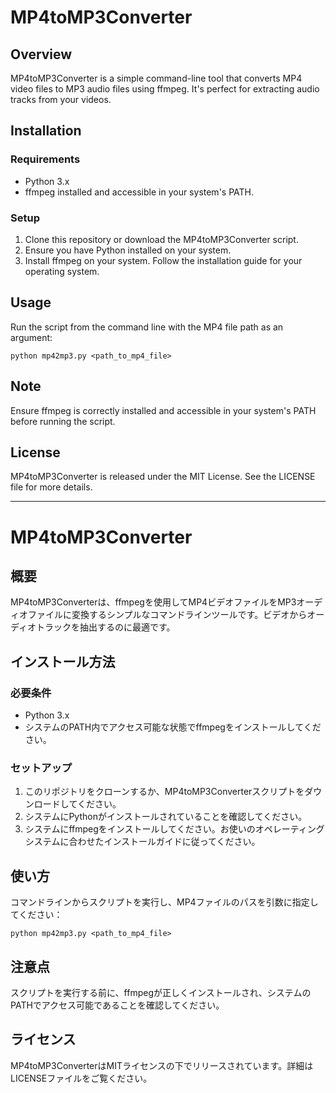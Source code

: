 # MP4toMP3Converter

## Overview
MP4toMP3Converter is a simple command-line tool that converts MP4 video files to MP3 audio files using ffmpeg. It's perfect for extracting audio tracks from your videos.

## Installation
### Requirements
- Python 3.x
- ffmpeg installed and accessible in your system's PATH.

### Setup
1. Clone this repository or download the MP4toMP3Converter script.
2. Ensure you have Python installed on your system.
3. Install ffmpeg on your system. Follow the installation guide for your operating system.

## Usage
Run the script from the command line with the MP4 file path as an argument:

```
python mp42mp3.py <path_to_mp4_file>
```

## Note
Ensure ffmpeg is correctly installed and accessible in your system's PATH before running the script.

## License
MP4toMP3Converter is released under the MIT License. See the LICENSE file for more details.

---
# MP4toMP3Converter

## 概要
MP4toMP3Converterは、ffmpegを使用してMP4ビデオファイルをMP3オーディオファイルに変換するシンプルなコマンドラインツールです。ビデオからオーディオトラックを抽出するのに最適です。

## インストール方法
### 必要条件
- Python 3.x
- システムのPATH内でアクセス可能な状態でffmpegをインストールしてください。

### セットアップ
1. このリポジトリをクローンするか、MP4toMP3Converterスクリプトをダウンロードしてください。
2. システムにPythonがインストールされていることを確認してください。
3. システムにffmpegをインストールしてください。お使いのオペレーティングシステムに合わせたインストールガイドに従ってください。

## 使い方
コマンドラインからスクリプトを実行し、MP4ファイルのパスを引数に指定してください：
```
python mp42mp3.py <path_to_mp4_file>
```
## 注意点
スクリプトを実行する前に、ffmpegが正しくインストールされ、システムのPATHでアクセス可能であることを確認してください。

## ライセンス
MP4toMP3ConverterはMITライセンスの下でリリースされています。詳細はLICENSEファイルをご覧ください。


